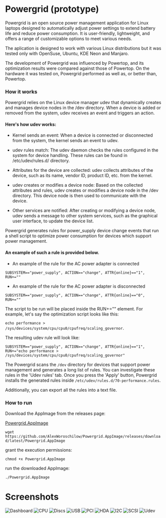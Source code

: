 # Powergrid (prototype)

Powergrid is an open source power management application for Linux laptops designed to automatically adjust power
settings to extend battery life and reduce power consumption. It is user-friendly, lightweight, and offers a range of
customizable options to meet various needs.

The aplication is designed to work with various Linux distributions but it was tested only with OpenSuse, Ubuntu, KDE Neon and Manjaro.

The development of Powergrid was influenced by Powertop, and its optimization results were compared against those of
Powertop. On the hardware it was tested on, Powergrid performed as well as, or better than, Powertop.

### How it works

Powergrid relies on the Linux device manager udev that dynamically creates and manages device nodes in the /dev directory. When a device is added or removed from the system, udev receives an event and triggers an action.

#### Here's how udev works:

* Kernel sends an event: When a device is connected or disconnected from the system, the kernel sends an event to udev.

* udev rules match: The udev daemon checks the rules configured in the system for device handling. These rules can be found in /etc/udev/rules.d/ directory.

* Attributes for the device are collected: udev collects attributes of the device, such as its name, vendor ID, product ID, etc. from the kernel.

* udev creates or modifies a device node: Based on the collected attributes and rules, udev creates or modifies a device node in the /dev directory. This device node is then used to communicate with the device.

* Other services are notified: After creating or modifying a device node, udev sends a message to other system services, such as the graphical user interface, to update the device list.


Powergrid generates rules for power_supply device change events that run a shell script to optimize power consumption for devices which support power management. 

#### An example of such a rule is provided below.

* An example of the rule for the AC power adapter is connected

`SUBSYSTEM=="power_supply", ACTION=="change", ATTR{online}=="1", RUN+=""`

* An example of the rule for the AC power adapter is disconnected

`SUBSYSTEM=="power_supply", ACTION=="change", ATTR{online}=="0", RUN+=""`


The script to be run will be placed inside the RUN+="" element. For example, let's say the optimization script looks like this: 

`echo performance > /sys/devices/system/cpu/cpu0/cpufreq/scaling_governor`. 

The resulting udev rule will look like:

`SUBSYSTEM=="power_supply", ACTION=="change", ATTR{online}=="1", RUN+="echo performance > /sys/devices/system/cpu/cpu0/cpufreq/scaling_governor"`


The Powergrid scans the `/dev` directory for devices that support power management and generates a long list of rules. You can investigate these rules in the 'Udev rules' tab. Once you press the 'Apply' button, Powergrid installs the generated rules inside `/etc/udev/rules.d/70-performance.rules`.

Additionally, you can export all the rules into a text file.






### How to run

Download the AppImage from the releases page:

[Powergrid.AppImage](https://github.com/AlexWoroschilow/Powergrid.AppImage/releases)

`wget https://github.com/AlexWoroschilow/Powergrid.AppImage/releases/download/latest/Powergrid.AppImage`

grant the execution permissions:

`chmod +x Powergrid.AppImage`

run the downloaded AppImage:

`./Powergrid.AppImage`



# Screenshots

![Dashboard](https://github.com/AlexWoroschilow/Powergrid.AppImage/blob/main/screenshots/dashboard.png?raw=true)
![CPU](https://github.com/AlexWoroschilow/Powergrid.AppImage/blob/main/screenshots/devices-cpu.png?raw=true)
![Discs](https://github.com/AlexWoroschilow/Powergrid.AppImage/blob/main/screenshots/devices-sata.png?raw=true)
![USB](https://github.com/AlexWoroschilow/Powergrid.AppImage/blob/main/screenshots/devices-usb.png?raw=true)
![PCI](https://github.com/AlexWoroschilow/Powergrid.AppImage/blob/main/screenshots/devices-pci.png?raw=true)
![HDA](https://github.com/AlexWoroschilow/Powergrid.AppImage/blob/main/screenshots/devices-hda.png?raw=true)
![I2C](https://github.com/AlexWoroschilow/Powergrid.AppImage/blob/main/screenshots/devices-i2c.png?raw=true)
![SCSI](https://github.com/AlexWoroschilow/Powergrid.AppImage/blob/main/screenshots/devices-scsi.png?raw=true)
![Udev](https://github.com/AlexWoroschilow/Powergrid.AppImage/blob/main/screenshots/udev-rules.png?raw=true)

